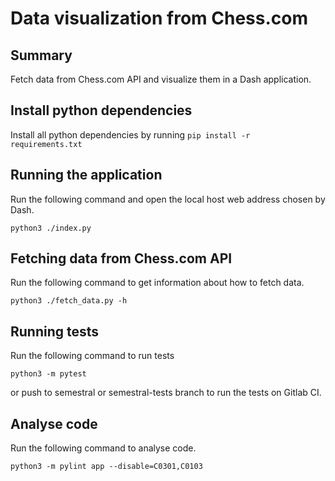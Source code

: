 # Data visualization from Chess.com

## Summary
Fetch data from Chess.com API and visualize them in a Dash application.

## Install python dependencies

Install all python dependencies by running
``pip install -r requirements.txt``

## Running the application

Run the following command and open the local host web address chosen by Dash.

``python3 ./index.py``

## Fetching data from Chess.com API

Run the following command to get information about how to fetch data.

``python3 ./fetch_data.py -h``

## Running tests

Run the following command to run tests

``python3 -m pytest``

or push to semestral or semestral-tests branch to run the tests on Gitlab CI.

## Analyse code

Run the following command to analyse code.

``python3 -m pylint app --disable=C0301,C0103``